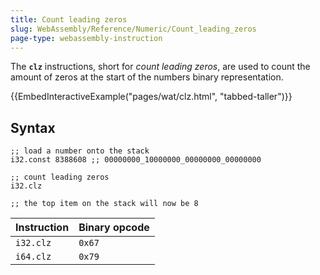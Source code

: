 ```yaml
---
title: Count leading zeros
slug: WebAssembly/Reference/Numeric/Count_leading_zeros
page-type: webassembly-instruction
---
```




The **`clz`** instructions, short for _count leading zeros_, are used to count the amount of zeros at the start of the numbers binary representation.

{{EmbedInteractiveExample("pages/wat/clz.html", "tabbed-taller")}}

## Syntax

```wasm
;; load a number onto the stack
i32.const 8388608 ;; 00000000_10000000_00000000_00000000

;; count leading zeros
i32.clz

;; the top item on the stack will now be 8
```

| Instruction | Binary opcode |
| ----------- | ------------- |
| `i32.clz`   | `0x67`        |
| `i64.clz`   | `0x79`        |
